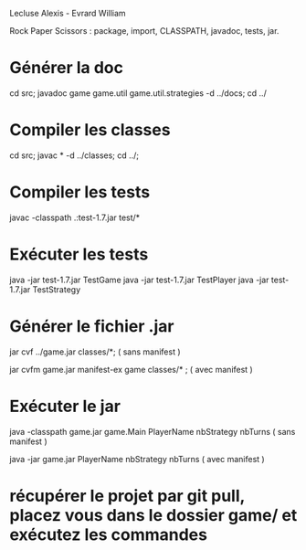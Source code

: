 Lecluse Alexis - Evrard William

Rock Paper Scissors : package, import, CLASSPATH, javadoc, tests, jar.

# Générer la doc #
cd src; javadoc game game.util game.util.strategies -d ../docs; cd ../

# Compiler les classes #
cd src; javac * -d ../classes; cd ../;

# Compiler les tests #
javac -classpath .:test-1.7.jar test/*


# Exécuter les tests #
java -jar test-1.7.jar TestGame
java -jar test-1.7.jar TestPlayer
java -jar test-1.7.jar TestStrategy

# Générer le fichier .jar #
jar cvf ../game.jar classes/*;   ( sans manifest )

jar cvfm game.jar manifest-ex game classes/* ;  ( avec manifest )
# Exécuter le jar #
java -classpath game.jar game.Main PlayerName nbStrategy nbTurns ( sans manifest )

java -jar game.jar PlayerName nbStrategy nbTurns  ( avec manifest )

# récupérer le projet par git pull, placez vous dans le dossier game/ et exécutez les commandes #
